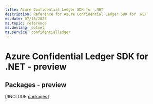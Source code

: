 ```yaml
---
title: Azure Confidential Ledger SDK for .NET
description: Reference for Azure Confidential Ledger SDK for .NET
ms.date: 07/16/2025
ms.topic: reference
ms.devlang: dotnet
ms.service: confidentialledger
---
```

# Azure Confidential Ledger SDK for .NET - preview
## Packages - preview
[!INCLUDE [packages](confidential-ledger-index.md)]